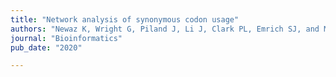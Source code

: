 ```yaml
---
title: "Network analysis of synonymous codon usage"
authors: "Newaz K, Wright G, Piland J, Li J, Clark PL, Emrich SJ, and Milenković T**"
journal: "Bioinformatics"
pub_date: "2020"

---
```

